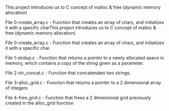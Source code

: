 This project introduces us to C concept of malloc & free (dynamic memory allocation)

File 0-create_array.c - Function that creates an array of chars, and initializes it with a specific charThis project introduces us to C concept of malloc & free (dynamic memory allocation)

File 0-create_array.c - Function that creates an array of chars, and initializes it with a specific char.

File 1-strdup.c - Function that returns a pointer to a newly allocated space in memory, which contains a copy of the string given as a parameter.

File 2-str_concat.c - Function that concatenates two strings.

File 3-alloc_grid.c - Function that returns a pointer to a 2 dimensional array of integers

File 4-free_grid.c - Function that frees a 2 dimensional grid previously created in the alloc_grid function
